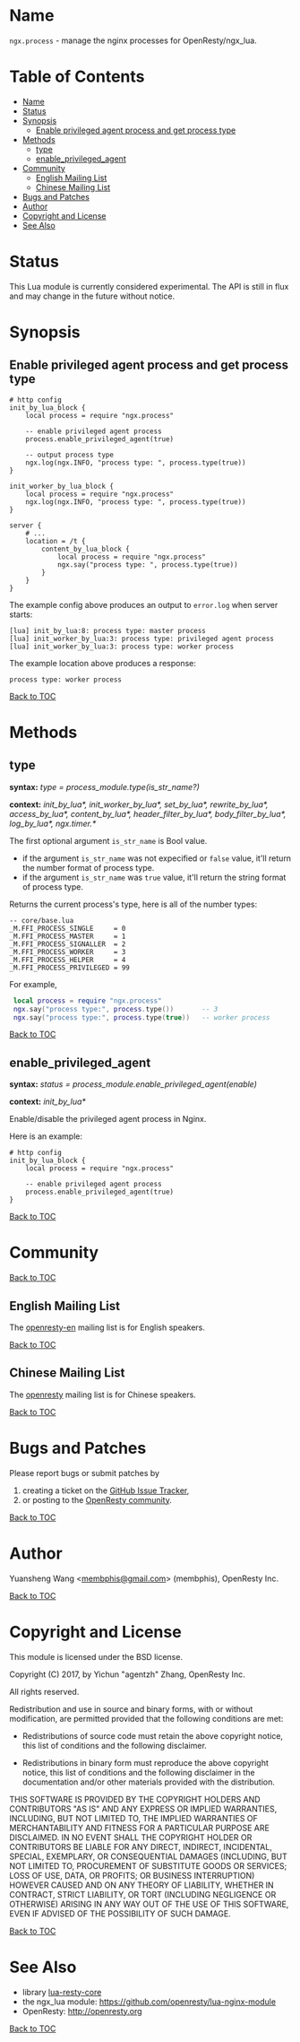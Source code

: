 Name
====

`ngx.process` - manage the nginx processes for OpenResty/ngx_lua.

Table of Contents
=================

* [Name](#name)
* [Status](#status)
* [Synopsis](#synopsis)
    * [Enable privileged agent process and get process type](#enable-privileged-agent-process-and-get-process-type)
* [Methods](#methods)
    * [type](#type)
    * [enable_privileged_agent](#enable_privileged_agent)
* [Community](#community)
    * [English Mailing List](#english-mailing-list)
    * [Chinese Mailing List](#chinese-mailing-list)
* [Bugs and Patches](#bugs-and-patches)
* [Author](#author)
* [Copyright and License](#copyright-and-license)
* [See Also](#see-also)

Status
======

This Lua module is currently considered experimental.
The API is still in flux and may change in the future without notice.

Synopsis
========

Enable privileged agent process and get process type
-----------------------------------------

```nginx
# http config
init_by_lua_block {
    local process = require "ngx.process"

    -- enable privileged agent process
    process.enable_privileged_agent(true)

    -- output process type
    ngx.log(ngx.INFO, "process type: ", process.type(true))
}

init_worker_by_lua_block {
    local process = require "ngx.process"
    ngx.log(ngx.INFO, "process type: ", process.type(true))
}

server {
    # ...
    location = /t {
        content_by_lua_block {
            local process = require "ngx.process"
            ngx.say("process type: ", process.type(true))
        }
    }
}

```

The example config above produces an output to `error.log` when
server starts:

```
[lua] init_by_lua:8: process type: master process
[lua] init_worker_by_lua:3: process type: privileged agent process
[lua] init_worker_by_lua:3: process type: worker process
```

The example location above produces a response:

```
process type: worker process
```

[Back to TOC](#table-of-contents)

Methods
=======

type
---
**syntax:** *type = process_module.type(is_str_name?)*

**context:** *init_by_lua&#42;, init_worker_by_lua&#42;, set_by_lua&#42;, rewrite_by_lua&#42;, access_by_lua&#42;, content_by_lua&#42;, header_filter_by_lua&#42;, body_filter_by_lua&#42;, log_by_lua&#42;, ngx.timer.&#42;*

The first optional argument `is_str_name` is Bool value.

* if the argument `is_str_name` was not expecified or `false` value, it'll return the number format of process type.
* if the argument `is_str_name` was `true` value, it'll return the string format of process type.

Returns the current process's type, here is all of the number types:

```
-- core/base.lua
_M.FFI_PROCESS_SINGLE     = 0
_M.FFI_PROCESS_MASTER     = 1
_M.FFI_PROCESS_SIGNALLER  = 2
_M.FFI_PROCESS_WORKER     = 3
_M.FFI_PROCESS_HELPER     = 4
_M.FFI_PROCESS_PRIVILEGED = 99
```

For example,

```lua
 local process = require "ngx.process"
 ngx.say("process type:", process.type())       -- 3
 ngx.say("process type:", process.type(true))   -- worker process
```

[Back to TOC](#table-of-contents)

enable_privileged_agent
---
**syntax:** *status = process_module.enable_privileged_agent(enable)*

**context:** *init_by_lua&#42;*

Enable/disable the privileged agent process in Nginx.

Here is an example:

```nginx
# http config
init_by_lua_block {
    local process = require "ngx.process"

    -- enable privileged agent process
    process.enable_privileged_agent(true)
}
```

[Back to TOC](#table-of-contents)

Community
=========

[Back to TOC](#table-of-contents)

English Mailing List
--------------------

The [openresty-en](https://groups.google.com/group/openresty-en) mailing list is for English speakers.

[Back to TOC](#table-of-contents)

Chinese Mailing List
--------------------

The [openresty](https://groups.google.com/group/openresty) mailing list is for Chinese speakers.

[Back to TOC](#table-of-contents)

Bugs and Patches
================

Please report bugs or submit patches by

1. creating a ticket on the [GitHub Issue Tracker](https://github.com/openresty/lua-resty-core/issues),
1. or posting to the [OpenResty community](#community).

[Back to TOC](#table-of-contents)

Author
======

Yuansheng Wang &lt;membphis@gmail.com&gt; (membphis), OpenResty Inc.

[Back to TOC](#table-of-contents)

Copyright and License
=====================

This module is licensed under the BSD license.

Copyright (C) 2017, by Yichun "agentzh" Zhang, OpenResty Inc.

All rights reserved.

Redistribution and use in source and binary forms, with or without modification, are permitted provided that the following conditions are met:

* Redistributions of source code must retain the above copyright notice, this list of conditions and the following disclaimer.

* Redistributions in binary form must reproduce the above copyright notice, this list of conditions and the following disclaimer in the documentation and/or other materials provided with the distribution.

THIS SOFTWARE IS PROVIDED BY THE COPYRIGHT HOLDERS AND CONTRIBUTORS "AS IS" AND ANY EXPRESS OR IMPLIED WARRANTIES, INCLUDING, BUT NOT LIMITED TO, THE IMPLIED WARRANTIES OF MERCHANTABILITY AND FITNESS FOR A PARTICULAR PURPOSE ARE DISCLAIMED. IN NO EVENT SHALL THE COPYRIGHT HOLDER OR CONTRIBUTORS BE LIABLE FOR ANY DIRECT, INDIRECT, INCIDENTAL, SPECIAL, EXEMPLARY, OR CONSEQUENTIAL DAMAGES (INCLUDING, BUT NOT LIMITED TO, PROCUREMENT OF SUBSTITUTE GOODS OR SERVICES; LOSS OF USE, DATA, OR PROFITS; OR BUSINESS INTERRUPTION) HOWEVER CAUSED AND ON ANY THEORY OF LIABILITY, WHETHER IN CONTRACT, STRICT LIABILITY, OR TORT (INCLUDING NEGLIGENCE OR OTHERWISE) ARISING IN ANY WAY OUT OF THE USE OF THIS SOFTWARE, EVEN IF ADVISED OF THE POSSIBILITY OF SUCH DAMAGE.

[Back to TOC](#table-of-contents)

See Also
========
* library [lua-resty-core](https://github.com/openresty/lua-resty-core)
* the ngx_lua module: https://github.com/openresty/lua-nginx-module
* OpenResty: http://openresty.org

[Back to TOC](#table-of-contents)

